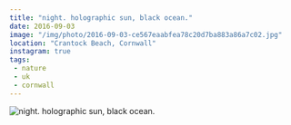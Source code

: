 ```yaml
---
title: "night. holographic sun, black ocean."
date: 2016-09-03
image: "/img/photo/2016-09-03-ce567eaabfea78c20d7ba883a86a7c02.jpg"
location: "Crantock Beach, Cornwall"
instagram: true
tags:
 - nature
 - uk
 - cornwall
---
```


![night. holographic sun, black ocean.](/img/photo/2016-09-03-ce567eaabfea78c20d7ba883a86a7c02.jpg)
